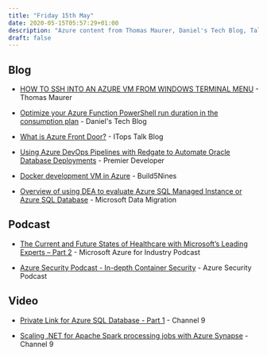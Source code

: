 ```yaml
---
title: "Friday 15th May"
date: 2020-05-15T05:57:29+01:00
description: "Azure content from Thomas Maurer, Daniel's Tech Blog, Talk Blog, Premier Developer, Build5Nines and Microsoft Data Migration,  Microsoft Azure for Industry Podcast, Azure Security Podcast and Channel 9"
draft: false
---
```


## Blog

* [HOW TO SSH INTO AN AZURE VM FROM WINDOWS TERMINAL MENU](https://www.thomasmaurer.ch/2020/05/how-to-ssh-into-an-azure-vm-from-windows-terminal-menu/) - Thomas Maurer

* [Optimize your Azure Function PowerShell run duration in the consumption plan](https://www.danielstechblog.io/optimize-your-azure-function-powershell-run-duration-in-the-consumption-plan/) - Daniel's Tech Blog

* [What is Azure Front Door?](https://techcommunity.microsoft.com/t5/itops-talk-blog/what-is-azure-front-door/ba-p/1311504) - ITops Talk Blog

* [Using Azure DevOps Pipelines with Redgate to Automate Oracle Database Deployments](https://devblogs.microsoft.com/premier-developer/using-azure-devops-pipelines-with-redgate-to-automate-oracle-database-deployments/) - Premier Developer

* [Docker development VM in Azure](https://build5nines.com/docker-development-vm-in-azure/) - Build5Nines

* [Overview of using DEA to evaluate Azure SQL Managed Instance or Azure SQL Database](https://techcommunity.microsoft.com/t5/microsoft-data-migration/overview-of-using-dea-to-evaluate-azure-sql-managed-instance-or/ba-p/1361751) - Microsoft Data Migration

## Podcast

* [The Current and Future States of Healthcare with Microsoft’s Leading Experts – Part 2](https://www.listennotes.com/podcasts/microsoft-azure/the-current-and-future-6vtEbr5GBHY/) - Microsoft Azure for Industry Podcast

* [Azure Security Podcast - In-depth Container Security](https://www.listennotes.com/podcasts/the-azure-security/azure-security-podcast-in-B437Jgd2Xu5/) - Azure Security Podcast

## Video

* [Private Link for Azure SQL Database - Part 1](https://channel9.msdn.com/Shows/Data-Exposed/Private-Link-for-Azure-SQL-Database-Part-1) - Channel 9

* [Scaling .NET for Apache Spark processing jobs with Azure Synapse](https://channel9.msdn.com/Shows/On-NET/Scaling-NET-for-Apache-Spark-processing-jobs-with-Azure-Synapse) - Channel 9